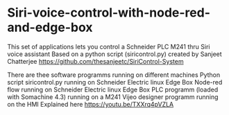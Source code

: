 # Siri-voice-control-with-node-red-and-edge-box
This set of applications lets you control a Schneider PLC M241 thru Siri voice assistant
Based on a python script (siricontrol.py) created by Sanjeet Chatterjee 
https://github.com/thesanjeetc/SiriControl-System 

There are thee software programms running on different machines
Python script siricontrol.py running on Schneider Electric linux Edge Box
Node-red flow running on Schneider Electric linux Edge Box
PLC programm (loaded with Somachine 4.3) running on a M241 
Vijeo designer programm running on the HMI
Explained here
https://youtu.be/TXXrq4pVZLA

